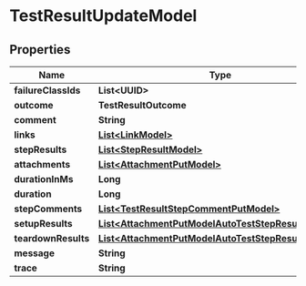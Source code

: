 

# TestResultUpdateModel


## Properties

| Name | Type | Description | Notes |
|------------ | ------------- | ------------- | -------------|
|**failureClassIds** | **List&lt;UUID&gt;** |  |  [optional] |
|**outcome** | **TestResultOutcome** |  |  [optional] |
|**comment** | **String** |  |  [optional] |
|**links** | [**List&lt;LinkModel&gt;**](LinkModel.md) |  |  [optional] |
|**stepResults** | [**List&lt;StepResultModel&gt;**](StepResultModel.md) |  |  [optional] |
|**attachments** | [**List&lt;AttachmentPutModel&gt;**](AttachmentPutModel.md) |  |  [optional] |
|**durationInMs** | **Long** |  |  [optional] |
|**duration** | **Long** |  |  [optional] |
|**stepComments** | [**List&lt;TestResultStepCommentPutModel&gt;**](TestResultStepCommentPutModel.md) |  |  [optional] |
|**setupResults** | [**List&lt;AttachmentPutModelAutoTestStepResultsModel&gt;**](AttachmentPutModelAutoTestStepResultsModel.md) |  |  [optional] |
|**teardownResults** | [**List&lt;AttachmentPutModelAutoTestStepResultsModel&gt;**](AttachmentPutModelAutoTestStepResultsModel.md) |  |  [optional] |
|**message** | **String** |  |  [optional] |
|**trace** | **String** |  |  [optional] |



